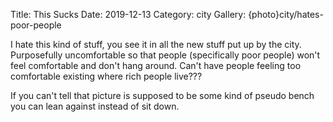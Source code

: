 Title: This Sucks
Date: 2019-12-13
Category: city
Gallery: {photo}city/hates-poor-people

I hate this kind of stuff, you see it in all the new stuff put up by the city. Purposefully uncomfortable so that people (specifically poor people) won't feel comfortable and don't hang around. Can't have people feeling too comfortable existing where rich people live??? 

If you can't tell that picture is supposed to be some kind of pseudo bench you can lean against instead of sit down.
